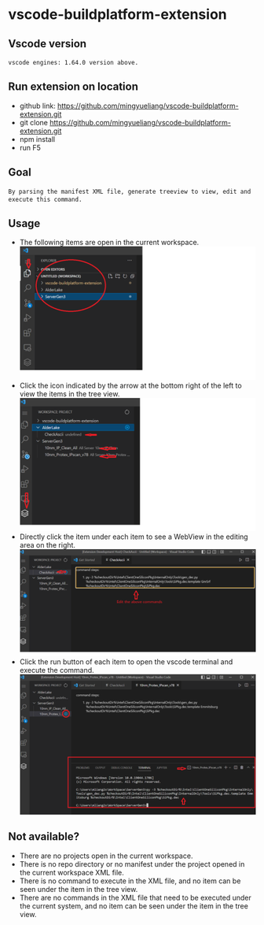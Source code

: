 # vscode-buildplatform-extension

## Vscode version
    vscode engines: 1.64.0 version above.

## Run extension on location

* github link: <https://github.com/mingyueliang/vscode-buildplatform-extension.git>
* git clone https://github.com/mingyueliang/vscode-buildplatform-extension.git
* npm install
* run F5

## Goal
    By parsing the manifest XML file, generate treeview to view, edit and execute this command.
    
## Usage
* The following items are open in the current workspace.
![workspace](/markdown/project.png)
* Click the icon indicated by the arrow at the bottom right of the left to view the items in the tree view.
![worksapce](/markdown/project-1.png)
* Directly click the item under each item to see a WebView in the editing area on the right.
![workspace](/markdown/project-2.png)
* Click the run button of each item to open the vscode terminal and execute the command.
![workspace](/markdown/project-3.png)

## Not available?
* There are no projects open in the current workspace.
* There is no repo directory or no manifest under the project opened in the current workspace XML file.
* There is no command to execute in the XML file, and no item can be seen under the item in the tree view.
* There are no commands in the XML file that need to be executed under the current system, and no item can be seen under the item in the tree view.